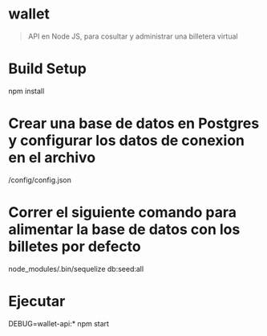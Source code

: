 
# wallet

> API en Node JS, para cosultar y administrar una billetera virtual

# Build Setup 
npm install


# Crear una base de datos en Postgres y configurar los datos de conexion en el archivo
/config/config.json


# Correr el siguiente comando para alimentar la base de datos con los billetes por defecto
node_modules/.bin/sequelize db:seed:all

# Ejecutar
DEBUG=wallet-api:* npm start